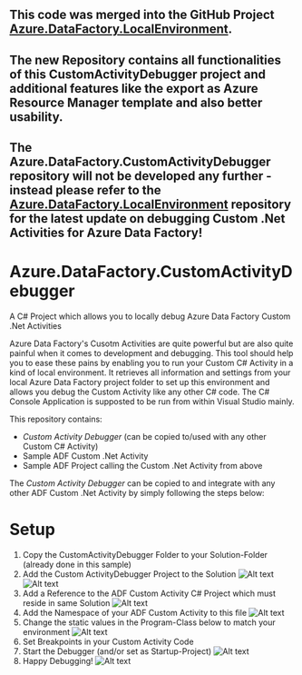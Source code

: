## This code was merged into the GitHub Project [Azure.DataFactory.LocalEnvironment](https://github.com/gbrueckl/Azure.DataFactory.LocalEnvironment).
## The new Repository contains all functionalities of this CustomActivityDebugger project and additional features like the export as Azure Resource Manager template and also better usability.
## The Azure.DataFactory.CustomActivityDebugger repository will not be developed any further - instead please refer to the  [Azure.DataFactory.LocalEnvironment](https://github.com/gbrueckl/Azure.DataFactory.LocalEnvironment) repository for the latest update on debugging Custom .Net Activities for Azure Data Factory!




# Azure.DataFactory.CustomActivityDebugger
A C# Project which allows you to locally debug Azure Data Factory Custom .Net Activities

Azure Data Factory's Cusotm Activities are quite powerful but are also quite painful when it comes to development and debugging. This tool should help you to ease these pains by enabling you to run your Custom C# Activity in a kind of local environment. It retrieves all information and settings from your local Azure Data Factory project folder to set up this environment and allows you debug the Custom Activity like any other C# code.
The C# Console Application is supposted to be run from within Visual Studio mainly. 

This repository contains:
* *Custom Activity Debugger* (can be copied to/used with any other Custom C# Activity)
* Sample ADF Custom .Net Activity
* Sample ADF Project calling the Custom .Net Activity from above


The *Custom Activity Debugger* can be copied to and integrate with any other ADF Custom .Net Activity by simply following the steps below:

# Setup
1. Copy the CustomActivityDebugger Folder to your Solution-Folder (already done in this sample)
2. Add the Custom ActivityDebugger Project to the Solution
![Alt text](http://files.gbrueckl.at/github/Azure.DataFactory.CustomActivityDebugger/Add_Debugger_Project_to_ADF_Solution_1.jpg "Add Debugger-Project to ADF-Solution (1)")
![Alt text](http://files.gbrueckl.at/github/Azure.DataFactory.CustomActivityDebugger/Add_Debugger_Project_to_ADF_Solution_2.jpg "Add Debugger-Project to ADF-Solution (2)")
3. Add a Reference to the ADF Custom Activity C# Project which must reside in same Solution
![Alt text](http://files.gbrueckl.at/github/Azure.DataFactory.CustomActivityDebugger/Add_Project_Reference_to_Debugger.jpg "Add Project Reference to Debugger-Project")
4. Add the Namespace of your ADF Custom Activity to this file
![Alt text](http://files.gbrueckl.at/github/Azure.DataFactory.CustomActivityDebugger/Add_Namespace_to_Debugger.jpg "Add Namespace to Programm-Class")
6. Change the static values in the Program-Class below to match your environment
![Alt text](http://files.gbrueckl.at/github/Azure.DataFactory.CustomActivityDebugger/Change_Debugger_Static_Variables.jpg "Change static variables in Debugger-Program")
7. Set Breakpoints in your Custom Activity Code
8. Start the Debugger (and/or set as Startup-Project)
![Alt text](http://files.gbrueckl.at/github/Azure.DataFactory.CustomActivityDebugger/Start_Debugger.jpg "Start the Debugger")
9. Happy Debugging!
![Alt text](http://files.gbrueckl.at/github/Azure.DataFactory.CustomActivityDebugger/Debugger_in_Action.jpg "Debugger in Action")
